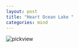 ```yaml
---
layout: post
title: "Heart Ocean Lake "
categories: mind
---
```


![pickview](/assets/img/2021-12-30.jpg#pic_center)
